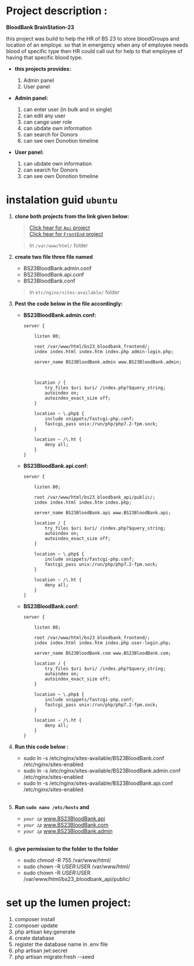 # Project description :

**BloodBank BrainStation-23**

this project was build to help the HR of BS 23 to store bloodGroups and location of an employe.
so that in emergency when any of employee needs blood of specific type then HR could call out for help 
to that employee of having that specific blood type.

- **this projects provides:**
    1. Admin panel
    2. User panel

- **Admin panel:**
    1. can enter user (in bulk and in single)
    2. can edit any user
    3. can cange user role
    4. can ubdate own information
    5. can search for Donors
    6. can see own Donotion timeline

- **User panel:**
    1. can ubdate own information
    2. can search for Donors
    3. can see own Donotion timeline

# instalation guid `ubuntu`

1. **clone both projects from the link given below:**

    
    > [Click hear for `Api` project](https://gitlab.com/tafhim.chowdhury/bs23_bloodbank_api)  <br>
    > [Click hear for `FrontEnd` project](https://gitlab.com/tafhim.chowdhury/bs23_bloodbank_frontend) 
        
    > In `/var/www/html/` folder 

2. **create two file three file named**  

    - BS23BloodBank.admin.conf
	- BS23BloodBank.api.conf
	- BS23BloodBank.conf

    >In `etc/nginx/sites-available/` folder

3. **Pest the code below in the file accordingly:**
 
    * **BS23BloodBank.admin.conf:**

        ```
        server {
            
            listen 80; 
            
            root /var/www/html/bs23_bloodbank_frontend/;
            index index.html index.htm index.php admin-login.php;
            
            server_name BS23BloodBank.admin www.BS23BloodBank.admin; 
            
            
            
            location / {
                try_files $uri $uri/ /index.php?$query_string;
                autoindex on;
                autoindex_exact_size off;
            }
            
            location ~ \.php$ {
                include snippets/fastcgi-php.conf;
                fastcgi_pass unix:/run/php/php7.2-fpm.sock;
            }
            
            location ~ /\.ht {
                deny all;
            }
        }	
        ```
    * **BS23BloodBank.api.conf:**

        ```
        server {
            
            listen 80; 
            
            root /var/www/html/bs23_bloodbank_api/public/;
            index index.html index.htm index.php;
            
            server_name BS23BloodBank.api www.BS23BloodBank.api; 

            location / {
                try_files $uri $uri/ /index.php?$query_string;
                autoindex on;
                autoindex_exact_size off;
            }
            
            location ~ \.php$ {
                include snippets/fastcgi-php.conf;
                fastcgi_pass unix:/run/php/php7.2-fpm.sock;
            }
            
            location ~ /\.ht {
                deny all;
            }
        }

        ```
    * **BS23BloodBank.conf:**

        ```
        server {
            
            listen 80; 
            
            root /var/www/html/bs23_bloodbank_frontend/;
            index index.html index.htm index.php user-login.php;
            
            server_name BS23BloodBank.com www.BS23BloodBank.com; 
            
            location / {
                try_files $uri $uri/ /index.php?$query_string;
                autoindex on;
                autoindex_exact_size off;
            }
            
            location ~ \.php$ {
                include snippets/fastcgi-php.conf;
                fastcgi_pass unix:/run/php/php7.2-fpm.sock;
            }
            
            location ~ /\.ht {
                deny all;
            }
        }

        ```
4. **Run this code below :**

    - sudo ln -s /etc/nginx/sites-available/BS23BloodBank.conf /etc/nginx/sites-enabled
    - sudo ln -s /etc/nginx/sites-available/BS23BloodBank.admin.conf /etc/nginx/sites-enabled
    - sudo ln -s /etc/nginx/sites-available/BS23BloodBank.api.conf /etc/nginx/sites-enabled
    
    <br>
5. **Run `sudo nano /etc/hosts` and** 

	- *`your ip`*     www.BS23BloodBank.api
    - *`your ip`*     www.BS23BloodBank.com
    - *`your ip`*     www.BS23BloodBank.admin

    <br>
6. **give permission to the folder to the folder** 

	- sudo chmod -R 755 /var/www/html/
	- sudo chown -R $USER:$USER /var/www/html/
	- sudo chown -R $USER:$USER /var/www/html/bs23_bloodbank_api/public/


# **set up the lumen project:**

1. composer install
2. composer update
3. php artisan key:generate
4. create database
5. register the database name in .env file
6. php artisan jwt:secret
7. php artisan migrate:fresh --seed


        

